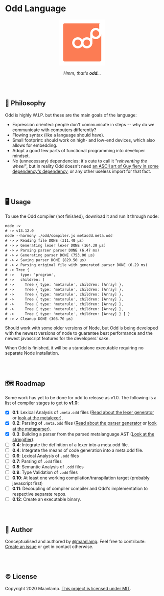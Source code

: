 # Odd Language

<div align="center">
<img src="./odd.svg" height="150" alt="An orange rectangle with rounded edges, with the word 'Odd' written on it. The last 'd' is raised above the rest of the word, to symbolise the quirkyness of the Odd language.">

_Hmm, that's **odd**..._
</div>

<br/>
<br/>

## 🧠 Philosophy
Odd is highly W.I.P. but these are the main goals of the language:
- Expression oriented: people don't communicate in steps -- why do we communicate with computers differently?
- Flowing syntax (like a language should have).
- Small footprint: should work on high- and low-end devices, which also allows for embedding.
- Adopt a good few parts of functional programming into developer mindset.
- No (unnecessary) dependencies: it's cute to call it _"reinventing the wheel"_, but in reality Odd doesn't need [an ASCII art of Guy fiery in some dependency's dependency](https://medium.com/s/silicon-satire/i-peeked-into-my-node-modules-directory-and-you-wont-believe-what-happened-next-b89f63d21558), or any other useless import for that fact.

<br/>
<br/>

## 🖥️ Usage
To use the Odd compiler (not finished), download it and run it through node:
```shell
node -v
# -> v13.12.0
node --harmony ./odd/compiler.js metaodd.meta.odd
# -> ✔️ Reading file DONE (311.40 μs)
# -> ✔️ Generating lexer lexer DONE (164.30 μs)
# -> ✔️ Parsing parser parser DONE (6.47 ms)
# -> ✔️ Generating parser DONE (753.00 μs)
# -> ✔️ Saving parser DONE (829.50 μs)
# -> ✔️ Parsing original file with generated parser DONE (6.29 ms)
# -> Tree {
# ->   type: 'program',
# ->   children: [
# ->     Tree { type: 'metarule', children: [Array] },
# ->     Tree { type: 'metarule', children: [Array] },
# ->     Tree { type: 'metarule', children: [Array] },
# ->     Tree { type: 'metarule', children: [Array] },
# ->     Tree { type: 'metarule', children: [Array] },
# ->     Tree { type: 'metarule', children: [Array] },
# ->     Tree { type: 'metarule', children: [Array] } ] }
# -> ✔️ Cleanup DONE (303.70 μs)
```
Should work with some older versions of Node, but Odd is being developed with the newest versions of node to guarantee best performance and the newest javascript features for the developers' sake.

When Odd is finished, it will be a standalone executable requiring no separate Node installation.

<br/>
<br/>

## 🗺️ Roadmap
Some work has yet to be done for odd to release as v1.0. The following is a list of compiler stages to get to **v1.0**:
- [x] **0.1**: Lexical Analysis of `.meta.odd` files ([Read about the lexer generator](./Lexer/README.md) or [look at the metalexer](odd/metalexer.js)).
- [x] **0.2**: Parsing of `.meta.odd` files  ([Read about the parser generator](./Parser/README.md) or [look at the metaparser](odd/metaparser.js)).
- [x] **0.3**: Building a parser from the parsed metalanguage AST ([Look at the stringifier](./odd/stringify.js)).
- [ ] **0.4**: Integrate the definition of a lexer into a meta.odd file.
- [ ] **0.4**: Integrate the means of code generation into a meta.odd file.
- [ ] **0.6**: Lexical Analysis of `.odd` files
- [ ] **0.7**: Parsing of `.odd` files
- [ ] **0.8**: Semantic Analysis of `.odd` files
- [ ] **0.9**: Type Validation of `.odd` files
- [ ] **0.10**: At least one working compilation/transpilation target (probably javascript first)
- [ ] **0.11**: Decoupling of compiler compiler and Odd's implementation to respective separate repos.
- [ ] **0.12**: Create an executable binary.

<br/>
<br/>

## 🤸 Author
Conceptualised and authored by [@maanlamp](https://github.com/maanlamp). Feel free to contribute: [Create an issue](https://github.com/oddlanguage/odd/issues/new) or get in contact otherwise.

<br/>
<br/>

## © License
Copyright 2020 Maanlamp.
[This project is licensed under MIT](./LICENSE.txt).